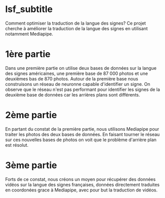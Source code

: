 # lsf_subtitle

Comment optimiser la traduction de la langue des signes? 
Ce projet cherche à améliorer la traduction de la langue des signes en utilisant notamment Mediapipe.

# 1ère partie

Dans une première partie on utilise deux bases de données sur la langue des signes américaines, une première base de 87 000 photos et une deuxièmes bas de 870 photos.
Autour de la première base nous construisons un réseau de neuronne capable d'identifier un signe. On observe que le réseau n'est pas performant pour identifier les signes de la deuxième base de données car les arrières plans sont différents.

# 2ème partie 

En partant du constat de la première partie, nous utilisons Mediapipe pour traiter les photos des deux bases de données. En faisant tourner le réseau sur ces nouvelles bases de photos on voit que le problème d'arrière plan est résolut. 

# 3ème partie

Forts de ce constat, nous créons un moyen pour récupérer des données vidéos sur la langue des signes françaises, données directement traduites en coordonées grace à Mediapipe, avec pour but la traduction de vidéos. 


